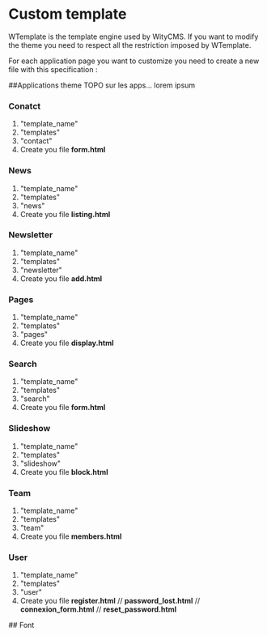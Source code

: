 # Custom template

WTemplate is the template engine used by WityCMS.
If you want to modify the theme you need to respect all the restriction imposed by WTemplate. 

For each application page you want to customize you need to create a new file with this specification : 

##Applications theme
TOPO sur les apps... lorem ipsum

### Conatct

1. "template_name"
2. "templates"
3. "contact"
4. Create you file **form.html**

### News

1. "template_name"
2. "templates"
3. "news"
4. Create you file **listing.html**

### Newsletter

1. "template_name"
2. "templates"
3. "newsletter"
4. Create you file **add.html**

### Pages

1. "template_name"
2. "templates"
3. "pages"
4. Create you file **display.html**

### Search

1. "template_name"
2. "templates"
3. "search"
4. Create you file **form.html**

### Slideshow

1. "template_name"
2. "templates"
3. "slideshow"
4. Create you file **block.html**

### Team

1. "template_name"
2. "templates"
3. "team"
4. Create you file **members.html**

### User

1. "template_name"
2. "templates"
3. "user"
4. Create you file **register.html** // **password_lost.html** // **connexion_form.html** // **reset_password.html**

## Font

